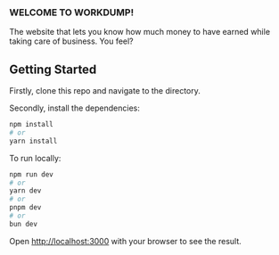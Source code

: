 ### WELCOME TO WORKDUMP!

The website that lets you know how much money to have earned while taking care of business. You feel?

## Getting Started

Firstly, clone this repo and navigate to the directory.

Secondly, install the dependencies:

```bash
npm install
# or
yarn install
```

To run locally: 

```bash
npm run dev
# or
yarn dev
# or
pnpm dev
# or
bun dev
```

Open [http://localhost:3000](http://localhost:3000) with your browser to see the result.